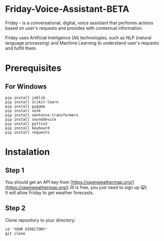 # Friday-Voice-Assistant-BETA
Friday - is a conversational, digital, voice assistant that performs actions based on user's requests and provides with contextual information. 

Friday uses Artificial Inteligence (AI) technologies, such as NLP (natural language processing) and Machine Learning to understand user's requests and fulfill them.


# Prerequisites
## For Windows
```
pip install joblib  
pip install scikit-learn  
pip install pygame  
pip install vosk  
pip install sentence-transformers  
pip install sounddevice  
pip install pyttsx3  
pip install keyboard  
pip install requests
```

# Instalation

## Step 1
You should get an API key from [https://openweathermap.org/](https://openweathermap.org/) (It is free, you just need to sign up 😺)  
It will allow Friday to get weather forecasts.  

## Step 2
Clone repository to your directory:
```
cd 'YOUR DIRECTORY'
git clone 
```
